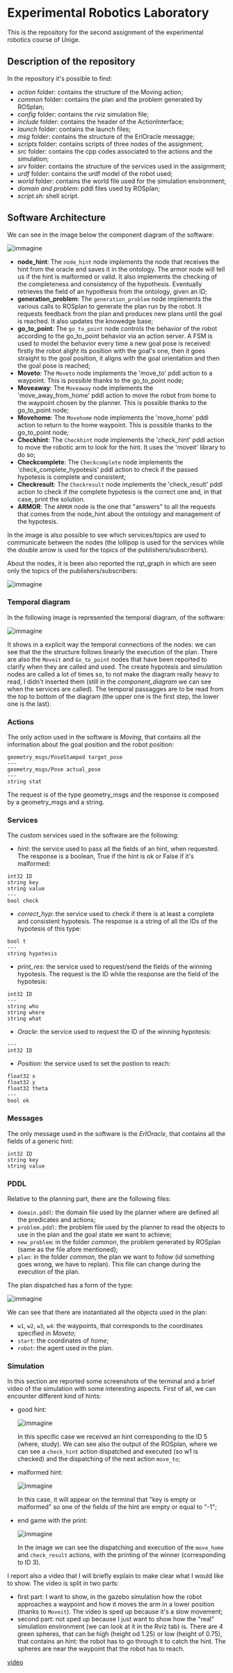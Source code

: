 # Experimental Robotics Laboratory
This is the repository for the second assignment of the experimental robotics course of Unige.

## Description of the repository
In the repository it's possible to find:
* *action* folder: contains the structure of the Moving action;
* *common* folder: contains the plan and the problem generated by ROSplan;
* *config* folder: contains the rviz simulation file;
* *include* folder: contains the header of the ActionInterface;
* *launch* folder: contains the launch files;
* *msg* folder: contains the structure of the ErlOracle messagge;
* *scripts* folder: contains scripts of three nodes of the assignment; 
* *src* folder: contains the cpp codes associated to the actions and the simulation;
* *srv* folder: contains the structure of the services used in the assignment;
* *urdf* folder: contains the urdf model of the robot used;
* *world* folder: contains the world file used for the simulation environment;
* *domain and problem*: pddl files used by ROSplan;
* *script.sh*: shell script.

## Software Architecture
We can see in the image below the component diagram of the software:

![immagine](images_videos/component_diagram.jpeg)

* **node_hint**: The `node_hint` node implements the node that receives the hint from the oracle and saves it in the ontology. The armor node will tell us if the hint is malformed or valid. It also implements the checking of the completeness and consistency of the hypothesis. Eventually retrieves the field of an hypothesis from the ontology, given an ID;
* **generation_problem**: The `generation_problem` node implements the various calls to ROSplan to generate the plan run by the robot. It requests feedback from the plan and produces new plans until the goal is reached. It also updates the knowedge base;
* **go_to_point**: The `go_to_point` node controls the behavior of the robot according to the go_to_point behavior via an action server. A FSM is used to model the behavior every time a new goal pose is received: firstly the robot alight its position with the goal's one, then it goes straight to the goal position, it aligns with the goal orientation and then the goal pose is reached;
* **Moveto**: The `Moveto` node implements the 'move_to' pddl action to a waypoint. This is possible thanks to the go_to_point node;
* **Moveaway**: The `Moveaway` node implements the 'move_away_from_home' pddl action to move the robot from home to the waypoint chosen by the planner. This is possible thanks to the go_to_point node;
* **Movehome**: The `Movehome` node implements the 'move_home' pddl action to return to the home waypoint. This is possible thanks to the go_to_point node;
* **Checkhint**: The `Checkhint` node implements the 'check_hint' pddl action to move the robotic arm to look for the hint. It uses the 'moveit' library to do so;
* **Checkcomplete**: The `Checkcomplete` node implements the 'check_complete_hypotesis' pddl action to check if the passed hypotesis is complete and consistent;
* **Checkresult**: The `Checkresult` node implements the 'check_result' pddl action to check if the complete hypotesis is the correct one and, in that case, print the solution.
* **ARMOR**: The `ARMOR` node is the one that "answers" to all the requests that comes from the node_hint about the ontology and management of the hypotesis.

In the image is also possible to see which services/topics are used to communicate between the nodes (the lollipop is used for the services while the double arrow is used for the topics of the publishers/subscribers).

About the nodes, it is been also reported the rqt_graph in which are seen only the topics of the publishers/subscribers:

![immagine](images_videos/rqt_graph.jpeg)

### Temporal diagram
In the following image is represented the temporal diagram, of the software:

![immagine](images_videos/temporal_diagram.jpeg)

It shows in a explicit way the temporal connections of the nodes: we can see that the the structure follows linearly the execution of the plan. There are also the `Moveit` and `Go_to_point` nodes that have been reported to clarify when they are called and used. The create hypotesis and simulation nodes are called a lot of times so, to not make the diagram really heavy to read, I didn't inserted them (still in the *component_diagram* we can see when the services are called). 
The temporal passagges are to be read from the top to bottom of the diagram (the upper one is the first step, the lower one is the last).

### Actions
The only action used in the software is *Moving*, that contains all the information about the goal position and the robot position:
```
geometry_msgs/PoseStamped target_pose
---
geometry_msgs/Pose actual_pose
---
string stat
```
The request is of the type geometry_msgs and the response is composed by a geometry_msgs and a string.

### Services
The custom services used in the software are the following:

* *hint*: the service used to pass all the fields of an hint, when requested. The response is a boolean, True if the hint is ok or False if it's malformed:  
```
int32 ID
string key
string value
---
bool check
```

* *correct_hyp*: the service used to check if there is at least a complete and consistent hypotesis. The response is a string of all the IDs of the hypotesis of this type:
```
bool t
---
string hypotesis
```

* *print_res*: the service used to request/send the fields of the winning hypotesis. The request is the ID while the response are the field of the hypotesis:
```
int32 ID
---
string who
string where
string what
```

* *Oracle*: the service used to request the ID of the winning hypotesis:
```
---
int32 ID
```

* *Position*: the service used to set the postion to reach:
```
float32 x
float32 y
float32 theta
---
bool ok
```

### Messages
The only message used in the software is the *ErlOracle*, that contains all the fields of a generic hint:
```
int32 ID
string key
string value
```

### PDDL 
Relative to the planning part, there are the following files:
* `domain.pddl`: the domain file used by the planner where are defined all the predicates and actions;
* `problem.pddl`: the problem file used by the planner to read the objects to use in the plan and the goal state we want to achieve;
* `new_problem`: in the folder *common*, the problem generated by ROSplan (same as the file afore mentioned);
* `plan`: in the folder *common*, the plan we want to follow (id something goes wrong, we have to replan). This file can change during the execution of the plan.

The plan dispatched has a form of the type:

![immagine](images_videos/plan_dispatched.jpeg)

We can see that there are instantiated all the objects used in the plan:
* `w1`, `w2`, `w3`, `w4`: the waypoints, that corresponds to  the coordinates specified in *Moveto*;
* `start`: the coordinates of *home*;
* `robot`: the agent used in the plan.

### Simulation
In this section are reported some screenshots of the terminal and a brief video of the simulation with some interesting aspects.
First of all, we can encounter different kind of hints:
* good hint:

    ![immagine](images_videos/good_hint.jpeg)

    In this specific case we received an hint corresponding to the ID 5 (where, study). We can see also the output of the ROSplan, where we can see a `check_hint` action dispatched and executed (so w1 is checked) and the dispatching of the next action `move_to`;

* malformed hint:

    ![immagine](images_videos/malformed_hint.jpeg)

    In this case, it will appear on the terminal that "key is empty or malformed" so one of the fields of the hint are empty or equal to "-1";

* end game with the print:

    ![immagine](images_videos/end_game.jpeg)

    In the image we can see the dispatching and execution of the `move_home` and `check_result` actions, with the printing of the winner (corresponding to ID 3).


I report also a video that I will briefly explain to make clear what I would like to show.
The video is split in two parts:
* first part: I want to show, in the gazebo simulation how the robot approaches a waypoint and how it moves the arm in a lower position (thanks to `Moveit`). The video is sped up because it's a slow movement;
* second part: not sped up because I just want to show how the "real" simulation environment (we can look at it in the Rviz tab) is. There are 4 green spheres, that can be high (height od 1.25) or low (height of 0.75), that contains an hint: the robot has to go through it to catch the hint. The spheres are near the waypoint that the robot has to reach.

[video](https://www.youtube.com/watch?v=e6bZsWgrhO4)
